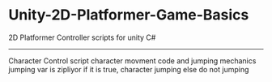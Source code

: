 # Unity-2D-Platformer-Game-Basics
2D Platformer Controller scripts for unity C#
________________________________________________
Character Control script
character movment code and jumping mechanics 
jumping var is zipliyor
if it is true, character jumping 
else do not jumping
